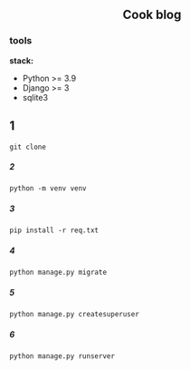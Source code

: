 <h2 align="center">Cook blog</h2>







### tools

**stack:**
- Python >= 3.9
- Django >= 3
- sqlite3

## 1



    git clone 

##### 2

    python -m venv venv
    


##### 3

    pip install -r req.txt

##### 4

    python manage.py migrate
    
##### 5

    python manage.py createsuperuser
    
##### 6

    python manage.py runserver







